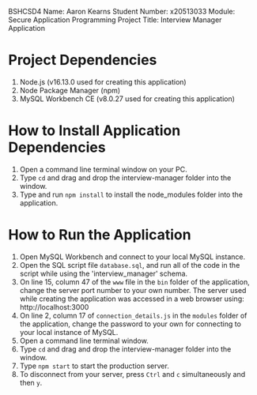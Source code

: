 BSHCSD4
Name: Aaron Kearns
Student Number: x20513033
Module: Secure Application Programming
Project Title: Interview Manager Application


# Project Dependencies
1. Node.js (v16.13.0 used for creating this application)
2. Node Package Manager (npm)
3. MySQL Workbench CE (v8.0.27 used for creating this application)


# How to Install Application Dependencies
1. Open a command line terminal window on your PC.
2. Type `cd` and drag and drop the interview-manager folder into the window.
3. Type and run `npm install` to install the node_modules folder into the application.


# How to Run the Application
1. Open MySQL Workbench and connect to your local MySQL instance. 
2. Open the SQL script file `database.sql`, and run all of the code in the script while using the 'interview_manager' schema.
3. On line 15, column 47 of the `www` file in the `bin` folder of the application, change the server port number to your own number. The server used while creating the application was accessed in a web browser using: http://localhost:3000
4. On line 2, column 17 of `connection_details.js` in the `modules` folder of the application, change the password to your own for connecting to your local instance of MySQL.
5. Open a command line terminal window.
6. Type `cd` and drag and drop the interview-manager folder into the window. 
7. Type `npm start` to start the production server.
8. To disconnect from your server, press `Ctrl` and `c` simultaneously and then `y`.
